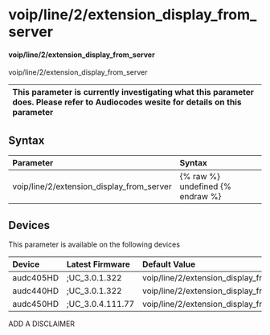 ﻿---
description: voip/line/2/extension_display_from_server
search: false
---

# voip/line/2/extension_display_from_server

#### voip/line/2/extension_display_from_server

voip/line/2/extension_display_from_server


| This parameter is currently investigating what this parameter does. Please refer to Audiocodes wesite for details on this parameter | 
| :--- |

## Syntax
| Parameter | Syntax |
| :--- | :--- |
|voip/line/2/extension_display_from_server | {% raw %} undefined {% endraw %}|

## Devices
This parameter is available on the following devices

| Device | Latest Firmware | Default Value |
|:---|:---|:---|
| audc405HD | ;UC_3.0.1.322 | voip/line/2/extension_display_from_server= 
| audc440HD | ;UC_3.0.1.322 | voip/line/2/extension_display_from_server= 
| audc450HD | ;UC_3.0.4.111.77 | voip/line/2/extension_display_from_server= 

ADD A DISCLAIMER
